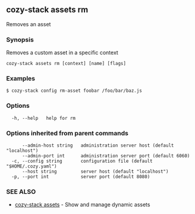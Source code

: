 ## cozy-stack assets rm

Removes an asset

### Synopsis

Removes a custom asset in a specific context

```
cozy-stack assets rm [context] [name] [flags]
```

### Examples

```
$ cozy-stack config rm-asset foobar /foo/bar/baz.js
```

### Options

```
  -h, --help   help for rm
```

### Options inherited from parent commands

```
      --admin-host string   administration server host (default "localhost")
      --admin-port int      administration server port (default 6060)
  -c, --config string       configuration file (default "$HOME/.cozy.yaml")
      --host string         server host (default "localhost")
  -p, --port int            server port (default 8080)
```

### SEE ALSO

* [cozy-stack assets](cozy-stack_assets.md)	 - Show and manage dynamic assets


